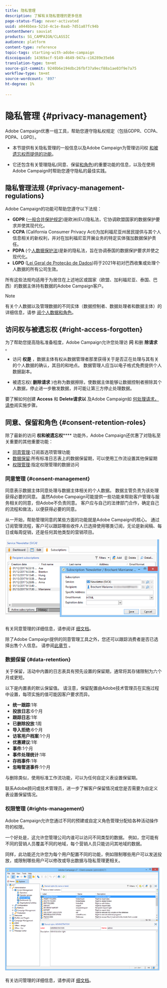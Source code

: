 ```yaml
---
title: 隐私管理
description: 了解有关隐私管理的更多信息
page-status-flag: never-activated
uuid: a044bbea-521d-4c1e-8aab-7d51a87fc94b
contentOwner: sauviat
products: SG_CAMPAIGN/CLASSIC
audience: platform
content-type: reference
topic-tags: starting-with-adobe-campaign
discoiquuid: 14369acf-9149-4649-947a-c16289e35eb6
translation-type: tm+mt
source-git-commit: 9240b6e194dbc26fbf37a9ecf88a1ae03f9e7a75
workflow-type: tm+mt
source-wordcount: '897'
ht-degree: 1%

---
```



# 隐私管理 {#privacy-management}

Adobe Campaign优惠一组工具，帮助您遵守隐私权规定（包括GDPR、CCPA、PDPA、LGPD）。

* 本节提供有关隐私管理的一般信息以及Adobe Campaign为管理访问权 [和被遗忘权而提供的功能](#right-access-forgotten)。

* 它还包含有关管理隐私(同意、保留[和角色](#consent-retention-roles))的重要功能的信息，以及在使用Adobe Campaign时帮助您遵守隐私的最佳实践。

## 隐私管理法规 {#privacy-management-regulations}

Adobe Campaign的功能可帮助您遵守以下法规：

* **GDPR** ([一般合并保护规定](https://ec.europa.eu/info/law/law-topic/data-protection/reform/what-does-general-data-protection-regulation-gdpr-govern_en))是欧洲(EU)隐私法，它协调欧盟国家的数据保护要求并使其现代化。
* **CCPA** (California Consumer Privacy Act[](https://leginfo.legislature.ca.gov/faces/codes_displayText.xhtml?lawCode=CIV&amp;division=3.标题(&amp;T)=1.81.5。&amp;part=4。&amp;chapter=&amp;article=))为加利福尼亚州居民提供与其个人信息相关的新权利，并对在加利福尼亚开展业务的特定实体强加数据保护责任。
* **PDPA** (个[人数据保护法](https://secureprivacy.ai/thailand-pdpa-summary-what-businesses-need-to-know/))是新的隐私法，旨在协调泰国的数据保护要求并使之现代化。
* **LGPD** ([Lei Geral de Proteção de Dados](https://iapp.org/media/pdf/resource_center/Brazilian_General_Data_Protection_Law.pdf))将于2021年初对巴西收集或处理个人数据的所有公司生效。

所有这些法规均适用于为居住在上述地区或国家（欧盟、加利福尼亚、泰国、巴西）的数据主体持有数据的Adobe Campaign客户。

<!--Several Privacy capabilities are available in Adobe Campaign, including consent management, data retention settings, and rights management. See [Consent, Retention and Roles](#consent-retention-roles). In addition to this, Adobe Campaign helps facilitate your readiness as Data Controller for certain Privacy requests. See [Right to Access and Right to be Forgotten](#right-access-forgotten).-->

>[!NOTE]
>
>有关个人数据以及管理数据的不同实体（数据控制者、数据处理者和数据主体）的详细信息，请参 [阅个人数据和角色](../../platform/using/privacy-and-recommendations.md#personal-data)。

## 访问权与被遗忘权 {#right-access-forgotten}

为了帮助您提高隐私准备程度，Adobe Campaign允许您处理访 **问** 和删 **除请求** 。

* 访问 **权是** ，数据主体有权从数据管理者那里获得关于是否正在处理与其有关的个人数据的确认，其目的和地点。 数据管理人应当以电子格式免费提供个人数据副本。

* 被遗忘权( **删除请求** )也称为数据擦除，使数据主体能够让数据控制者擦除其个人数据，停止进一步散发数据，并可能让第三方停止处理数据。

要了解如何创建 **Access** 和 **Delete请求以** 及Adobe Campaign如 [何处理请求，请参](../../platform/using/privacy-requests.md)阅实施步骤。

<!--Tutorials on Privacy management in Campaign Standard are also available [here](https://docs.adobe.com/content/help/en/campaign-standard-learn/tutorials/privacy/privacy-overview.html).
https://experienceleague.corp.adobe.com/docs/campaign-standard-learn/tutorials/privacy/privacy-overview.html?lang=en-->

## 同意、保留和角色 {#consent-retention-roles}

除了最新的访问 **权和被遗忘权****** 功能外，Adobe Campaign还优惠了对隐私至关重要的其他重要功能：

* [同意管理](#consent-management):订阅首选项管理功能
* [数据保留](#data-retention):所有标准日志表上的数据保留期，可以使用工作流设置其他保留期
* [权限管理](#rights-management):指定权限管理的数据访问

### 同意管理 {#consent-management}

同意表示数据主体同意处理与数据主体相关的个人数据。 数据主管负责为该处理获得必要的同意。 虽然Adobe Campaign可能提供一些功能来帮助客户管理与服务相关的同意，但Adobe不负责同意。 客户应与自己的法律部门合作，确定自己的流程和做法，以便获得必要的同意。

从一开始，帮助管理同意的某些方面的功能就是Adobe Campaign的核心。 通过订阅管理流程，客户可以跟踪哪些收件人已选择使用哪类订阅，无论是新闻稿、每日或每周促销，还是任何其他类型的营销项目。

![](assets/privacy-consent-management.png)

有关同意管理的详细信息，请参阅详 [细文档](../../delivery/using/managing-subscriptions.md)。

除了Adobe Campaign提供的同意管理工具之外，您还可以跟踪消费者是否已选择出售个人信息。 请参阅[此章节](../../platform/using/privacy-requests.md##sale-of-personal-information-ccpa) 。

### 数据保留 {#data-retention}

关于保留，活动中内置的日志表具有预先设置的保留期，通常将其存储限制为六个月或更短。

以下是内置表的默认保留值。 请注意，保留配置由Adobe技术管理员在实施过程中设置，每项实施的值可能因客户要求而异。

* **统一跟踪**:1年
* **投放日志**:6个月
* **跟踪日志**:1年
* **已删除投放**:1周
* **导入拒绝**:6个月
* **访客用户档案**:1个月
* **优惠建议**:1年
* **事件**:1个月
* **事件处理统计**:1年
* **存档事件**:1年
* **忽略管道事件**:1个月

与删除类似，使用标准工作流功能，可以为任何自定义表设置保留期。

联系Adobe顾问或技术管理员，进一步了解客户保留情况或您是否需要为自定义表设置保留情况。

### 权限管理 {#rights-management}

Adobe Campaign允许您通过不同的预建或自定义角色管理分配给各种活动操作符的权限。

一个好处是，这允许您管理公司内谁可以访问不同类型的数据。 例如，您可能有不同的营销人员覆盖不同的地域，每个营销人员只能访问其地域的数据。

同样，此功能还允许您为每个用户配置不同的功能，例如限制哪些用户可以发送投放，或限制哪些用户可以修改或导出数据与隐私管理更相关。

![](assets/privacy-user-management.png)

有关访问管理的详细信息，请参阅详 [细文档](../../platform/using/access-management.md)。